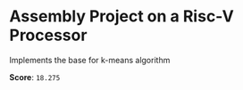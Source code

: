 # Assembly Project on a Risc-V Processor

Implements the base for k-means algorithm

**Score**: `18.275`

